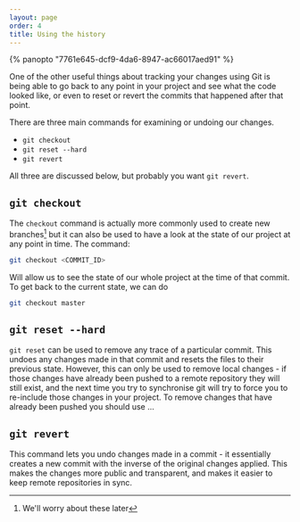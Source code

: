 ```yaml
---
layout: page
order: 4
title: Using the history
---
```


{% panopto "7761e645-dcf9-4da6-8947-ac66017aed91" %}

One of the other useful things about tracking your changes using Git is being able to go back to any point in your project and see what the code looked like, or even to reset or revert the commits that happened after that point.

There are three main commands for examining or undoing our changes.

-   `git checkout`
-   `git reset --hard`
-   `git revert`

All three are discussed below, but probably you want `git revert`. 

## `git checkout`

The `checkout` command is actually more commonly used to create new branches[^1] but it can also be used to have a look at the state of our project at any point in time. The command:

```bash
git checkout <COMMIT_ID>
```

Will allow us to see the state of our whole project at the time of that commit. To get back to the current state, we can do

```bash
git checkout master
```

## `git reset --hard`

`git reset` can be used to remove any trace of a particular commit. This undoes any changes made in that commit and resets the files to their previous state. However, this can only be used to remove local changes - if those changes have already been pushed to a remote repository they will still exist, and the next time you try to synchronise git will try to force you to re-include those changes in your project. To remove changes that have already been pushed you should use ...

## `git revert`

This command lets you undo changes made in a commit - it essentially creates a new commit with the inverse of the original changes applied. This makes the changes more public and transparent, and makes it easier to keep remote repositories in sync.



[^1]: We'll worry about these later
